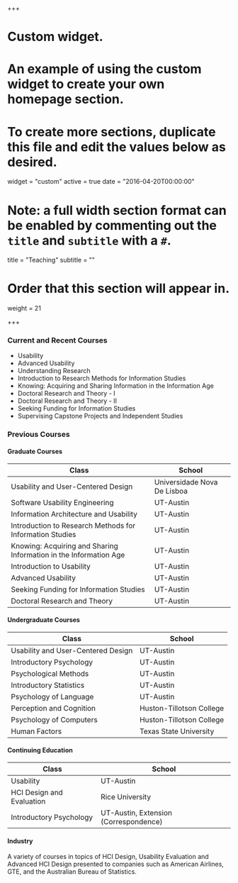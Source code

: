 +++
# Custom widget.
# An example of using the custom widget to create your own homepage section.
# To create more sections, duplicate this file and edit the values below as desired.
widget = "custom"
active = true
date = "2016-04-20T00:00:00"

# Note: a full width section format can be enabled by commenting out the `title` and `subtitle` with a `#`.
title = "Teaching"
subtitle = ""

# Order that this section will appear in.
weight = 21

+++

### Current and Recent Courses

- Usability
- Advanced Usability
- Understanding Research
- Introduction to Research Methods for Information Studies
- Knowing: Acquiring and Sharing Information in the Information Age
- Doctoral Research and Theory - I
- Doctoral Research and Theory - II
- Seeking Funding for Information Studies
- Supervising Capstone Projects and Independent Studies

### Previous Courses
#### Graduate Courses

| Class                                                             | School                      |
|-------------------------------------------------------------------|-----------------------------|
| Usability and User-Centered Design                                | Universidade Nova De Lisboa |
| Software Usability Engineering                                    | UT-Austin                   |
| Information Architecture and Usability                            | UT-Austin                   |
| Introduction to Research Methods for Information Studies          | UT-Austin                   |
| Knowing: Acquiring and Sharing Information in the Information Age | UT-Austin                   |
| Introduction to Usability                                         | UT-Austin                   |
| Advanced Usability                                                | UT-Austin                   |
| Seeking Funding for Information Studies                           | UT-Austin                   |
| Doctoral Research and Theory                                      | UT-Austin                   |


#### Undergraduate Courses

| Class                              | School                   |
|------------------------------------|--------------------------|
| Usability and User-Centered Design | UT-Austin                |
| Introductory Psychology            | UT-Austin                |
| Psychological Methods              | UT-Austin                |
| Introductory Statistics            | UT-Austin                |
| Psychology of Language             | UT-Austin                |
| Perception and Cognition           | Huston-Tillotson College |
| Psychology of Computers            | Huston-Tillotson College |
| Human Factors                      | Texas State University   |


#### Continuing Education

| Class                              | School                               |
|------------------------------------|--------------------------------------|
| Usability                          | UT-Austin                            |
| HCI Design and Evaluation          | Rice University                      |
| Introductory Psychology            | UT-Austin, Extension (Correspondence)|


#### Industry
A variety of courses in topics of HCI Design, Usability Evaluation and Advanced HCI Design presented to companies such as American Airlines, GTE, and the Australian Bureau of Statistics.

